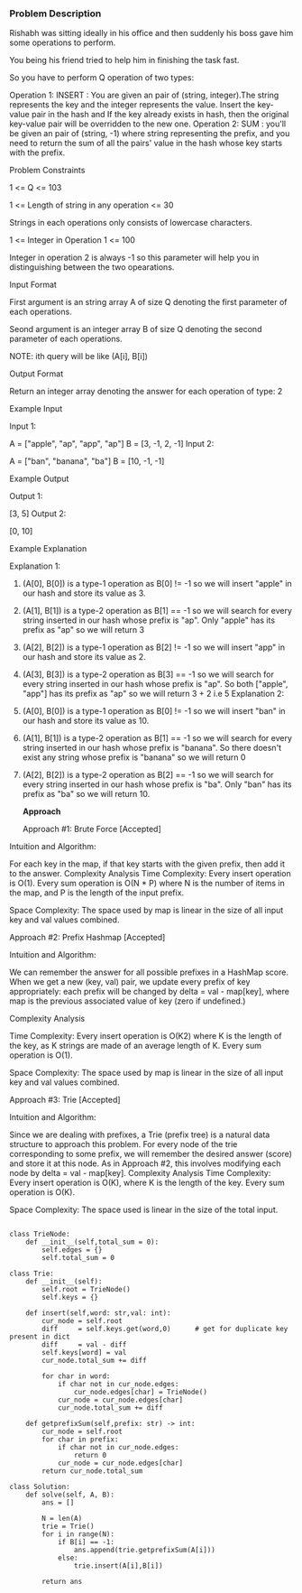 ### Problem Description

Rishabh was sitting ideally in his office and then suddenly his boss gave him some operations to perform.

You being his friend tried to help him in finishing the task fast.

So you have to perform Q operation of two types:

Operation 1: INSERT : You are given an pair of (string, integer).The string represents the key and the integer represents the value. 
Insert the key-value pair in the hash and If the key already exists in hash, then the original key-value pair will be overridden to the new one.
Operation 2: SUM : you'll be given an pair of (string, -1) where string representing the prefix, and you need to return the sum of all the pairs'
value in the hash whose key starts with the prefix.


Problem Constraints

1 <= Q <= 103

1 <= Length of string in any operation <= 30

Strings in each operations only consists of lowercase characters.

1 <= Integer in Operation 1 <= 100

Integer in operation 2 is always -1 so this parameter will help you in distinguishing between the two opearations.



Input Format

First argument is an string array A of size Q denoting the first parameter of each operations.

Seond argument is an integer array B of size Q denoting the second parameter of each operations.

NOTE: ith query will be like (A[i], B[i])



Output Format

Return an integer array denoting the answer for each operation of type: 2



Example Input

Input 1:

 A = ["apple", "ap", "app", "ap"]
 B = [3, -1, 2, -1]
Input 2:

 A = ["ban", "banana", "ba"]
 B = [10, -1, -1]


Example Output

Output 1:

 [3, 5]
Output 2:

 [0, 10]


Example Explanation

Explanation 1:

 1. (A[0], B[0]) is a type-1 operation as B[0] != -1 so we will insert "apple" in our hash and store its value as 3.
 2. (A[1], B[1]) is a type-2 operation as B[1] == -1 so we will search for every string inserted in our 
    hash whose prefix is  "ap". Only "apple" has its prefix as "ap" so we will return 3
 3. (A[2], B[2]) is a type-1 operation as B[2] != -1 so we will insert "app" in our hash and store its value as 2.
 4. (A[3], B[3]) is a type-2 operation as B[3] == -1 so we will search for every string inserted in our 
    hash whose prefix is  "ap". So both ["apple", "app"] has its prefix as "ap" so we will return 3 + 2 i.e 5
Explanation 2:

 1. (A[0], B[0]) is a type-1 operation as B[0] != -1 so we will insert "ban" in our hash and store its value as 10.
 2. (A[1], B[1]) is a type-2 operation as B[1] == -1 so we will search for every string inserted in our 
    hash whose prefix is  "banana". So there doesn't exist any string whose prefix is "banana" so we will return 0
 3. (A[2], B[2]) is a type-2 operation as B[2] == -1 so we will search for every string inserted in our 
    hash whose prefix is  "ba". Only "ban" has its prefix as "ba" so we will return 10.
    
    
    **Approach**
    
    Approach #1: Brute Force [Accepted]

Intuition and Algorithm:

For each key in the map, if that key starts with the given prefix, then add it to the answer.
Complexity Analysis
Time Complexity: Every insert operation is O(1). Every sum operation is O(N * P) where N is the number of items in the map, and P is the length of the input prefix.

Space Complexity: The space used by map is linear in the size of all input key and val values combined.


Approach #2: Prefix Hashmap [Accepted]

Intuition and Algorithm:

We can remember the answer for all possible prefixes in a HashMap score. When we get a new (key, val) pair, we update every prefix of key appropriately: each prefix will be changed by delta = val - map[key], where map is the previous associated value of key (zero if undefined.)

Complexity Analysis

Time Complexity: Every insert operation is O(K2) where K is the length of the key, as K strings are made of an average length of K. Every sum operation is O(1).

Space Complexity: The space used by map is linear in the size of all input key and val values combined.


Approach #3: Trie [Accepted]

Intuition and Algorithm:

Since we are dealing with prefixes, a Trie (prefix tree) is a natural data structure to approach this problem. For every node of the trie corresponding to some prefix, we will remember the desired answer (score) and store it at this node. As in Approach #2, this involves modifying each node by delta = val - map[key].
Complexity Analysis
Time Complexity: Every insert operation is O(K), where K is the length of the key. Every sum operation is O(K).

Space Complexity: The space used is linear in the size of the total input.



```

class TrieNode:
    def __init__(self,total_sum = 0):
        self.edges = {}
        self.total_sum = 0

class Trie:
    def __init__(self):
        self.root = TrieNode()
        self.keys = {}

    def insert(self,word: str,val: int):
        cur_node = self.root
        diff     = self.keys.get(word,0)      # get for duplicate key present in dict 
        diff     = val - diff
        self.keys[word] = val
        cur_node.total_sum += diff 

        for char in word:
            if char not in cur_node.edges:
                cur_node.edges[char] = TrieNode()
            cur_node = cur_node.edges[char]
            cur_node.total_sum += diff

    def getprefixSum(self,prefix: str) -> int:
        cur_node = self.root
        for char in prefix:
            if char not in cur_node.edges:
                return 0
            cur_node = cur_node.edges[char]
        return cur_node.total_sum

class Solution:
    def solve(self, A, B):
        ans = []

        N = len(A)
        trie = Trie()
        for i in range(N):
            if B[i] == -1:
                ans.append(trie.getprefixSum(A[i]))
            else:
                trie.insert(A[i],B[i])

        return ans 
        
```
